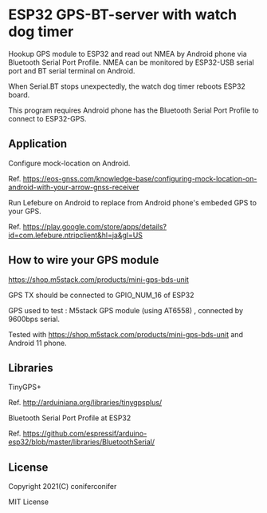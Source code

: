 # ESP32 GPS-BT-server with watch dog timer

Hookup GPS module to ESP32 and read out NMEA by Android phone via Bluetooth 
Serial Port Profile.
NMEA can be monitored by ESP32-USB serial port and BT serial terminal on Android.
 
When Serial.BT stops unexpectedly, the watch dog timer reboots ESP32 board.

This program requires Android phone has the Bluetooth Serial Port Profile to connect to ESP32-GPS.


## Application 

Configure mock-location on Android.

Ref. https://eos-gnss.com/knowledge-base/configuring-mock-location-on-android-with-your-arrow-gnss-receiver

Run Lefebure on Android to replace from Android phone's embeded GPS to your GPS.
 
Ref. https://play.google.com/store/apps/details?id=com.lefebure.ntripclient&hl=ja&gl=US


## How to wire your GPS module
https://shop.m5stack.com/products/mini-gps-bds-unit

GPS TX should be connected to GPIO_NUM_16 of ESP32

GPS used to test : M5stack GPS module (using AT6558) , connected by 9600bps serial.


Tested with https://shop.m5stack.com/products/mini-gps-bds-unit and Android 11 phone.

## Libraries 
TinyGPS+

Ref. http://arduiniana.org/libraries/tinygpsplus/

Bluetooth Serial Port Profile at ESP32

Ref. https://github.com/espressif/arduino-esp32/blob/master/libraries/BluetoothSerial/
      
## License

Copyright 2021(C) coniferconifer

MIT License
 